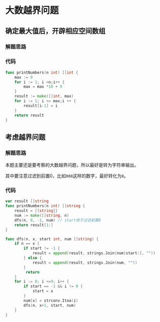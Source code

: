 # 大数越界问题
## 确定最大值后，开辟相应空间数组
### 解题思路
### 代码
```go
func printNumbers(n int) []int {
	max := 9
	for i := 1; i <n;i++ {
		max = max *10 + 9
	}
	result := make([]int, max)
	for i := 1; i <= max;i ++ {
		result[i-1] = i
	}
	return result
}
```
## 考虑越界问题
### 解题思路
本题主要还是要考察的大数越界问题，所以最好是转为字符串输出。

其中要注意过滤到前置0，比如``008``这样的数字，最好转化为``8``。
### 代码
```go
var result []string
func printNumbers(n int) []string {
	result = []string{}
	num := make([]string, n)
	dfs(n, 0, -1, num) // start用于过滤前置0
	return result[1:]
}

func dfs(n, x, start int, num []string) {
	if n == x {
		if start != -1 {
			result = append(result, strings.Join(num[start:], ""))
		} else {
			result = append(result, strings.Join(num, ""))
		}
		 return
	}
	for i := 0; i <=9; i++ {
		if start == -1 && i != 0 {
			start = x
		}
		num[x] = strconv.Itoa(i)
		dfs(n, x+1, start, num)
	}
}
```

